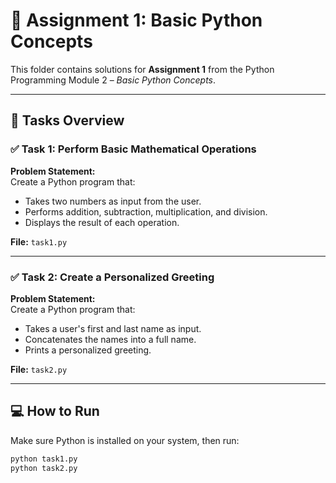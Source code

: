 # 🐍 Assignment 1: Basic Python Concepts

This folder contains solutions for **Assignment 1** from the Python Programming Module 2 – *Basic Python Concepts*.

---

## 📘 Tasks Overview

### ✅ Task 1: Perform Basic Mathematical Operations
**Problem Statement:**  
Create a Python program that:
- Takes two numbers as input from the user.
- Performs addition, subtraction, multiplication, and division.
- Displays the result of each operation.

**File:** `task1.py`

---

### ✅ Task 2: Create a Personalized Greeting
**Problem Statement:**  
Create a Python program that:
- Takes a user's first and last name as input.
- Concatenates the names into a full name.
- Prints a personalized greeting.

**File:** `task2.py`

---

## 💻 How to Run

Make sure Python is installed on your system, then run:

```bash
python task1.py
python task2.py
